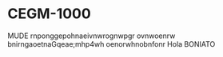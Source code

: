 # CEGM-1000
MUDE
rnponggepohnaeivnwrognwpgr
ovnwoenrw
bnirngaoetnaGqeae;mhp4wh
oenorwhnobnfonr
Hola BONIATO
